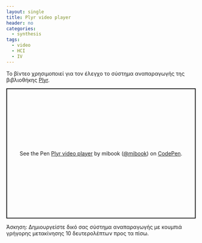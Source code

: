 ```yaml
---
layout: single
title: Plyr video player
header: no
categories:
  - synthesis
tags:
  - video
  - HCI
  - IV
---
```


Το βίντεο χρησιμοποιεί για τον έλεγχο το σύστημα αναπαραγωγής της βιβλιοθήκης [Plyr](https://github.com/sampotts/plyr).

<p class="codepen" data-height="347" data-theme-id="light" data-default-tab="html,result" data-user="mibook" data-slug-hash="vYGMEQr" style="height: 347px; box-sizing: border-box; display: flex; align-items: center; justify-content: center; border: 2px solid; margin: 1em 0; padding: 1em;" data-pen-title="Plyr video player">
  <span>See the Pen <a href="https://codepen.io/mibook/pen/vYGMEQr">
    Plyr video player</a> by mibook (<a href="https://codepen.io/mibook">@mibook</a>)
      on <a href="https://codepen.io">CodePen</a>.</span>
      </p>
      <script async src="https://static.codepen.io/assets/embed/ei.js"></script>

Άσκηση: Δημιουργείστε δικό σας σύστημα αναπαραγωγής με κουμπιά γρήγορης μετακίνησης 10 δευτερολέπτων προς τα πίσω. 
